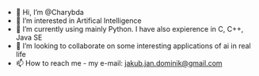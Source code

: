- 👋 Hi, I’m @Charybda
- 👀 I’m interested in Artifical Intelligence
- 🌱 I’m currently using mainly Python. I have also expierence in C, C++, Java SE
- 💞️ I’m looking to collaborate on some interesting applications of ai in real life
- 📫 How to reach me - my e-mail: jakub.jan.dominik@gmail.com

<!---
Charybda/Charybda is a ✨ special ✨ repository because its `README.md` (this file) appears on your GitHub profile.
You can click the Preview link to take a look at your changes.
--->
